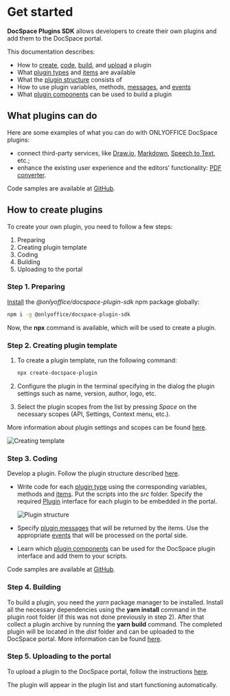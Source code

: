# Get started

**DocSpace Plugins SDK** allows developers to create their own plugins and add them to the DocSpace portal.

This documentation describes:

- How to [create](../usage-sdk/creating-plugin-template.md), [code](../usage-sdk/coding-plugin/coding-plugin.md), [build](../usage-sdk/building-plugin.md), and [upload](../usage-sdk/adding-plugin.md) a plugin
- What [plugin types](../usage-sdk/coding-plugin/plugin-types/plugin-types.md) and [items](../usage-sdk/coding-plugin/plugin-items/plugin-items.md) are available
- What the [plugin structure](../usage-sdk/plugin-structure.md) consists of
- How to use plugin variables, methods, [messages](../usage-sdk/coding-plugin/plugin-message.md), and [events](../usage-sdk/coding-plugin/events.md)
- What [plugin components](../usage-sdk/coding-plugin/plugin-components/plugin-components.md) can be used to build a plugin

## What plugins can do

Here are some examples of what you can do with ONLYOFFICE DocSpace plugins:

- connect third-party services, like [Draw.io](../samples/drawio.md), [Markdown](../samples/markdown.md), [Speech to Text](../samples/speech-to-text.md), etc.;
- enhance the existing user experience and the editors’ functionality: [PDF converter](../samples/pdf-converter.md).

Code samples are available at [GitHub](https://github.com/ONLYOFFICE/docspace-plugins).

## How to create plugins

To create your own plugin, you need to follow a few steps:

1. Preparing
2. Creating plugin template
3. Coding
4. Building
5. Uploading to the portal

### Step 1. Preparing

[Install](../usage-sdk/preparing.md) the *@onlyoffice/docspace-plugin-sdk* npm package globally:

``` sh
npm i -g @onlyoffice/docspace-plugin-sdk
```

Now, the **npx** command is available, which will be used to create a plugin.

### Step 2. Creating plugin template

1. To create a plugin template, run the following command:

   ``` sh
   npx create-docspace-plugin
   ```

2. Configure the plugin in the terminal specifying in the dialog the plugin settings such as name, version, author, logo, etc.

3. Select the plugin scopes from the list by pressing *Space* on the necessary scopes (API, Settings, Context menu, etc.).

More information about plugin settings and scopes can be found [here](../usage-sdk/creating-plugin-template.md).

![Creating template](/assets/images/docspace/creating-template.png)

### Step 3. Coding

Develop a plugin. Follow the plugin structure described [here](../usage-sdk/plugin-structure.md).

- Write code for each [plugin type](../usage-sdk/coding-plugin/plugin-types/plugin-types.md) using the corresponding variables, methods and [items](../usage-sdk/coding-plugin/plugin-items/plugin-items.md). Put the scripts into the *src* folder. Specify the required [Plugin](../usage-sdk/coding-plugin/plugin-types/plugin.md) interface for each plugin to be embedded in the portal.

  ![Plugin structure](/assets/images/docspace/plugin-structure.png)

- Specify [plugin messages](../usage-sdk/coding-plugin/plugin-message.md) that will be returned by the items. Use the appropriate [events](../usage-sdk/coding-plugin/events.md) that will be processed on the portal side.

- Learn which [plugin components](../usage-sdk/coding-plugin/plugin-components/plugin-components.md) can be used for the DocSpace plugin interface and add them to your scripts.

Code samples are available at [GitHub](https://github.com/ONLYOFFICE/docspace-plugins).

### Step 4. Building

To build a plugin, you need the *yarn* package manager to be installed. Install all the necessary dependencies using the **yarn install** command in the plugin root folder (if this was not done previously in step 2). After that collect a plugin archive by running the **yarn build** command. The completed plugin will be located in the *dist* folder and can be uploaded to the DocSpace portal. More information can be found [here](../usage-sdk/building-plugin.md).

### Step 5. Uploading to the portal

To upload a plugin to the DocSpace portal, follow the instructions [here](../usage-sdk/adding-plugin.md).

The plugin will appear in the plugin list and start functioning automatically.
